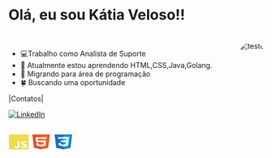 <h1>
   Olá, eu sou Kátia Veloso!!
</h1>


<div style="display: inline_block"><br>
<img align="right" alt="teste" height="200" style="border-radius:50px;" src="https://i.pinimg.com/736x/46/57/08/4657089d0727b5618d0f05fa53ca5b7c.jpg">
</div>


-  💻Trabalho como Analista de Suporte
- 🌱 Atualmente estou aprendendo HTML,CSS,Java,Golang.
- 🤔 Migrando para área de programação
- 🍀 Buscando uma oportunidade

|Contatos|

[![LinkedIn](https://img.shields.io/badge/-LinkedIn-000?style=for-the-badge&logo=linkedin&logoColor=FF0088&color:FF)](https://www.linkedin.com/in/elidianaandrade/)


<div style="display: inline_block"><br>
  <img align="center" alt="Rafa-Js" height="30" width="40" src="https://raw.githubusercontent.com/devicons/devicon/master/icons/javascript/javascript-plain.svg">
  <img align="center" alt="Rafa-HTML" height="30" width="40" src="https://raw.githubusercontent.com/devicons/devicon/master/icons/html5/html5-original.svg">
  <img align="center" alt="Rafa-CSS" height="30" width="40" src="https://raw.githubusercontent.com/devicons/devicon/master/icons/css3/css3-original.svg">
</div>



       

